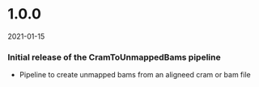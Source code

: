 # 1.0.0
2021-01-15

### Initial release of the CramToUnmappedBams pipeline
* Pipeline to create unmapped bams from an aligneed cram or bam file
